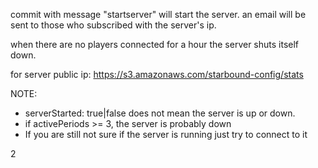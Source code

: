 commit with message "startserver" will start the server. an email will be sent to those who subscribed with the server's ip.

when there are no players connected for a hour the server shuts itself down.

for server public ip: https://s3.amazonaws.com/starbound-config/stats

NOTE:
- serverStarted: true|false does not mean the server is up or down.
- if activePeriods >= 3, the server is probably down
- If you are still not sure if the server is running just try to connect to it

2
